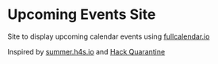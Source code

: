 # Upcoming Events Site 

Site to display upcoming calendar events using [fullcalendar.io](https://fullcalendar.io)

Inspired by [summer.h4s.io](https://summer.h4s.io/schedule) and [Hack Quarantine](https://hackquarantine.com/)
